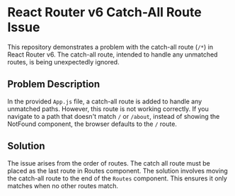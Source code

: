 # React Router v6 Catch-All Route Issue

This repository demonstrates a problem with the catch-all route (`/*`) in React Router v6. The catch-all route, intended to handle any unmatched routes, is being unexpectedly ignored.

## Problem Description

In the provided `App.js` file, a catch-all route is added to handle any unmatched paths. However, this route is not working correctly.  If you navigate to a path that doesn't match `/` or `/about`, instead of showing the NotFound component, the browser defaults to the `/` route.

## Solution

The issue arises from the order of routes. The catch all route must be placed as the last route in Routes component.  The solution involves moving the catch-all route to the end of the `Routes` component. This ensures it only matches when no other routes match.